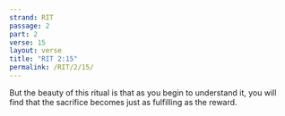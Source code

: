```yaml
---
strand: RIT
passage: 2
part: 2
verse: 15
layout: verse
title: "RIT 2:15"
permalink: /RIT/2/15/
---
```

But the beauty of this ritual is that as you begin to understand it, you will find that the sacrifice becomes just as fulfilling as the reward.
